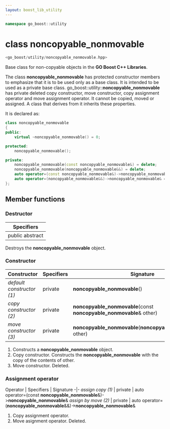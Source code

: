 ```yaml
---
layout: boost_lib_utility
---
```


```c++
namespace go_boost::utility
```

# class noncopyable_nonmovable

```c++
<go_boost/utility/noncopyable_nonmovable.hpp>
```

Base class for non-copyable objects in the **GO Boost C++ Libraries**.

The class **noncopyable_nonmovable** has protected constructor members to emphasize that it is
to be used only as a base class. It is intended to be used as a private base class.
go_boost\::utility\::**noncopyable_nonmovable** has private deleted copy constructor, move constructor,
copy assignment operator and move assignment operator. It cannot be copied, moved or assigned. A
class that derives from it inherits these properties.

It is declared as:

```c++
class noncopyable_nonmovable
{
public:
    virtual ~noncopyable_nonmovable() = 0;

protected:
    noncopyable_nonmovable();

private:
    noncopyable_nonmovable(const noncopyable_nonmovable&) = delete;
    noncopyable_nonmovable(noncopyable_nonmovable&&) = delete;
    auto operator=(const noncopyable_nonmovable&)->noncopyable_nonmovable& = delete;
    auto operator=(noncopyable_nonmovable&&)->noncopyable_nonmovable& = delete;
};
```

## Member functions

### Destructor

Specifiers |
-|
public abstract |

Destroys the **noncopyable_nonmovable** object.

### Constructor

Constructor | Specifiers | Signature
-|-|-
*default constructor (1)* | private | **noncopyable_nonmovable**()
*copy constructor (2)* | private | **noncopyable_nonmovable**(const **noncopyable_nonmovable**& other)
*move constructor (3)* | private | **noncopyable_nonmovable**(**noncopyable_nonmovable**&& other)

1. Constructs a **noncopyable_nonmovable** object.
2. Copy constructor. Constructs the **noncopyable_nonmovable** with the copy of the contents of other.
3. Move constructor. Deleted.

### Assignment operator

Operator | Specifiers | Signature
-|-
*assign copy (1)* | private | auto operator=(const **noncopyable_nonmovable**&)->**noncopyable_nonmovable**&
*assign by move (2)* | private | auto operator=(**noncopyable_nonmovable**&&)->**noncopyable_nonmovable**&

1. Copy assignment operator.
2. Move asignment operator. Deleted.
